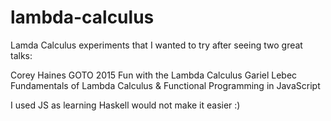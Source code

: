 # lambda-calculus
Lamda Calculus experiments that I wanted to try after seeing two great talks: 

Corey Haines GOTO 2015 Fun with the Lambda Calculus 
Gariel Lebec Fundamentals of Lambda Calculus &amp; Functional Programming in JavaScript

I used JS as learning Haskell would not make it easier :) 
